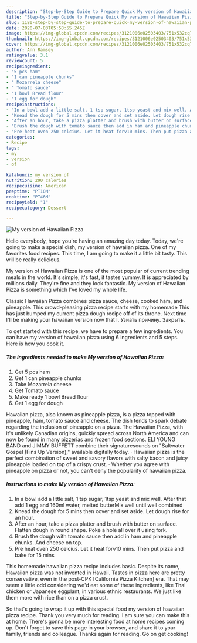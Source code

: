 ```yaml
---
description: "Step-by-Step Guide to Prepare Quick My version of Hawaiian Pizza"
title: "Step-by-Step Guide to Prepare Quick My version of Hawaiian Pizza"
slug: 1180-step-by-step-guide-to-prepare-quick-my-version-of-hawaiian-pizza
date: 2020-07-03T05:58:55.245Z
image: https://img-global.cpcdn.com/recipes/3121006e02503403/751x532cq70/my-version-of-hawaiian-pizza-recipe-main-photo.jpg
thumbnail: https://img-global.cpcdn.com/recipes/3121006e02503403/751x532cq70/my-version-of-hawaiian-pizza-recipe-main-photo.jpg
cover: https://img-global.cpcdn.com/recipes/3121006e02503403/751x532cq70/my-version-of-hawaiian-pizza-recipe-main-photo.jpg
author: Ann Ramsey
ratingvalue: 3.1
reviewcount: 5
recipeingredient:
- "5 pcs ham"
- "1 can pineapple chunks"
- " Mozarrela cheese"
- " Tomato sauce"
- "1 bowl Bread flour"
- "1 egg for dough"
recipeinstructions:
- "In a bowl add a little salt, 1 tsp sugar, 1tsp yeast and mix well. After that add 1 egg and 160ml water, melted butterMix well until well combined"
- "Knead the dough for 5 mins then cover and set aside. Let dough rise for an hour."
- "After an hour, take a pizza platter and brush with butter on surface. Flatten dough in round shape. Poke a hole all over it using fork."
- "Brush the dough with tomato sauce then add in ham and pineapple chunks. And cheese on top."
- "Pre heat oven 250 celcius. Let it heat forv10 mins. Then put pizza and bake for 15 mins"
categories:
- Recipe
tags:
- my
- version
- of

katakunci: my version of 
nutrition: 290 calories
recipecuisine: American
preptime: "PT10M"
cooktime: "PT46M"
recipeyield: "1"
recipecategory: Dessert

---
```



![My version of Hawaiian Pizza](https://img-global.cpcdn.com/recipes/3121006e02503403/751x532cq70/my-version-of-hawaiian-pizza-recipe-main-photo.jpg)

Hello everybody, hope you're having an amazing day today. Today, we're going to make a special dish, my version of hawaiian pizza. One of my favorites food recipes. This time, I am going to make it a little bit tasty. This will be really delicious.

My version of Hawaiian Pizza is one of the most popular of current trending meals in the world. It's simple, it's fast, it tastes yummy. It is appreciated by millions daily. They're fine and they look fantastic. My version of Hawaiian Pizza is something which I've loved my whole life.

Classic Hawaiian Pizza combines pizza sauce, cheese, cooked ham, and pineapple. This crowd-pleasing pizza recipe starts with my homemade This has just bumped my current pizza dough recipe off of its throne. Next time I&#39;ll be making your hawaiian version now that I. Узнать причину. Закрыть.


To get started with this recipe, we have to prepare a few ingredients. You can have my version of hawaiian pizza using 6 ingredients and 5 steps. Here is how you cook it.

<!--inarticleads1-->

##### The ingredients needed to make My version of Hawaiian Pizza:

1. Get 5 pcs ham
1. Get 1 can pineapple chunks
1. Take  Mozarrela cheese
1. Get  Tomato sauce
1. Make ready 1 bowl Bread flour
1. Get 1 egg for dough


Hawaiian pizza, also known as pineapple pizza, is a pizza topped with pineapple, ham, tomato sauce and cheese. The dish tends to spark debate regarding the inclusion of pineapple on a pizza. The Hawaiian Pizza, with it&#39;s unlikely Canadian origins, quickly spread across North America and can now be found in many pizzerias and frozen food sections. ELI YOUNG BAND and JIMMY BUFFETT combine their signaturesounds on &#34;Saltwater Gospel (Fins Up Version),&#34; available digitally today. · Hawaiian pizza is the perfect combination of sweet and savory flavors with salty bacon and juicy pineapple loaded on top of a crispy crust. · Whether you agree with pineapple on pizza or not, you can&#39;t deny the popularity of hawaiian pizza. 

<!--inarticleads2-->

##### Instructions to make My version of Hawaiian Pizza:

1. In a bowl add a little salt, 1 tsp sugar, 1tsp yeast and mix well. After that add 1 egg and 160ml water, melted butterMix well until well combined
1. Knead the dough for 5 mins then cover and set aside. Let dough rise for an hour.
1. After an hour, take a pizza platter and brush with butter on surface. Flatten dough in round shape. Poke a hole all over it using fork.
1. Brush the dough with tomato sauce then add in ham and pineapple chunks. And cheese on top.
1. Pre heat oven 250 celcius. Let it heat forv10 mins. Then put pizza and bake for 15 mins


This homemade hawaiian pizza recipe includes basic. Despite its name, Hawaiian pizza was not invented in Hawaii. Tastes in pizza here are pretty conservative, even in the post-CPK [California Pizza Kitchen] era. That may seem a little odd considering we&#39;d eat some of these ingredients, like Thai chicken or Japanese eggplant, in various ethnic restaurants. We just like them more with rice than on a pizza crust. 

So that's going to wrap it up with this special food my version of hawaiian pizza recipe. Thank you very much for reading. I am sure you can make this at home. There's gonna be more interesting food at home recipes coming up. Don't forget to save this page in your browser, and share it to your family, friends and colleague. Thanks again for reading. Go on get cooking!
